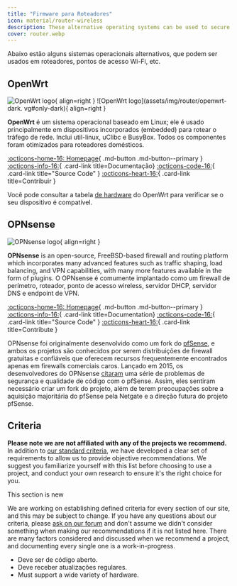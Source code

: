 ```yaml
---
title: "Firmware para Roteadores"
icon: material/router-wireless
description: These alternative operating systems can be used to secure your router or Wi-Fi access point.
cover: router.webp
---
```


Abaixo estão alguns sistemas operacionais alternativos, que podem ser usados em roteadores, pontos de acesso Wi-Fi, etc.

## OpenWrt

<div class="admonition recommendation" markdown>

![OpenWrt logo](assets/img/router/openwrt.svg#only-light){ align=right }
![OpenWrt logo](assets/img/router/openwrt-dark. vg#only-dark){ align=right }

**OpenWrt** é um sistema operacional baseado em Linux; ele é usado principalmente em dispositivos incorporados (embedded) para rotear o tráfego de rede. Inclui util-linux, uClibc e BusyBox. Todos os componentes foram otimizados para roteadores domésticos.

[:octicons-home-16: Homepage](https://openwrt.org){ .md-button .md-button--primary }
[:octicons-info-16:](https://openwrt.org/docs/start){ .card-link title=Documentação}
[:octicons-code-16:](https://github.com/openwrt/openwrt){ .card-link title="Source Code" }
[:octicons-heart-16:](https://openwrt.org/donate){ .card-link title=Contribuir }

</details>

</div>

Você pode consultar a tabela [de hardware](https://openwrt.org/toh/start) do OpenWrt para verificar se o seu dispositivo é compatível.

## OPNsense

<div class="admonition recommendation" markdown>

![OPNsense logo](assets/img/router/opnsense.svg){ align=right }

**OPNsense** is an open-source, FreeBSD-based firewall and routing platform which incorporates many advanced features such as traffic shaping, load balancing, and VPN capabilities, with many more features available in the form of plugins. O OPNsense é comumente implantado como um firewall de perímetro, roteador, ponto de acesso wireless, servidor DHCP, servidor DNS e endpoint de VPN.

[:octicons-home-16: Homepage](https://opnsense.org){ .md-button .md-button--primary }
[:octicons-info-16:](https://docs.opnsense.org/index.html){ .card-link title=Documentation}
[:octicons-code-16:](https://github.com/opnsense){ .card-link title="Source Code" }
[:octicons-heart-16:](https://opnsense.org/donate){ .card-link title=Contribute }

</details>

</div>

OPNsense foi originalmente desenvolvido como um fork do [pfSense](https://en.wikipedia.org/wiki/PfSense), e ambos os projetos são conhecidos por serem distribuições de firewall gratuitas e confiáveis que oferecem recursos frequentemente encontrados apenas em firewalls comerciais caros. Lançado em 2015, os desenvolvedores do OPNsense [citaram](https://docs.opnsense.org/history/thefork.html) uma série de problemas de segurança e qualidade de código com o pfSense. Assim, eles sentiram necessário criar um fork do projeto, além de terem preocupações sobre a aquisição majoritária do pfSense pela Netgate e a direção futura do projeto pfSense.

## Criteria

**Please note we are not affiliated with any of the projects we recommend.** In addition to [our standard criteria](about/criteria.md), we have developed a clear set of requirements to allow us to provide objective recommendations. We suggest you familiarize yourself with this list before choosing to use a project, and conduct your own research to ensure it's the right choice for you.

<div class="admonition example" markdown>
<p class="admonition-title">This section is new</p>

We are working on establishing defined criteria for every section of our site, and this may be subject to change. If you have any questions about our criteria, please [ask on our forum](https://discuss.privacyguides.net/latest) and don't assume we didn't consider something when making our recommendations if it is not listed here. There are many factors considered and discussed when we recommend a project, and documenting every single one is a work-in-progress.

</div>

- Deve ser de código aberto.
- Deve receber atualizações regulares.
- Must support a wide variety of hardware.
